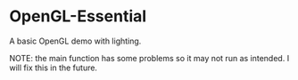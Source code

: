# OpenGL-Essential
A basic OpenGL demo with lighting. 

NOTE: the main function has some problems so it may not run as intended. I will fix this in the future.
